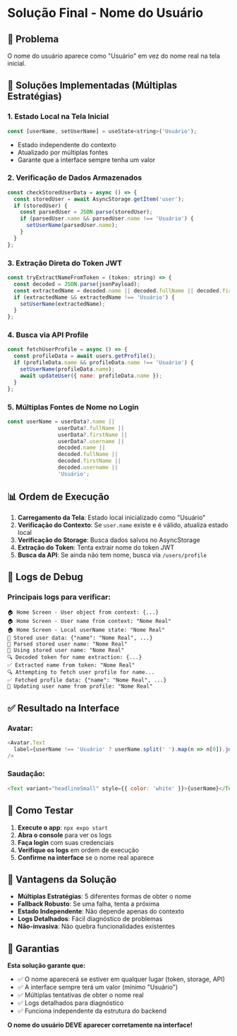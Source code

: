 # Solução Final - Nome do Usuário

## 🎯 Problema
O nome do usuário aparece como "Usuário" em vez do nome real na tela inicial.

## 🔧 Soluções Implementadas (Múltiplas Estratégias)

### 1. **Estado Local na Tela Inicial**
```javascript
const [userName, setUserName] = useState<string>('Usuário');
```
- Estado independente do contexto
- Atualizado por múltiplas fontes
- Garante que a interface sempre tenha um valor

### 2. **Verificação de Dados Armazenados**
```javascript
const checkStoredUserData = async () => {
  const storedUser = await AsyncStorage.getItem('user');
  if (storedUser) {
    const parsedUser = JSON.parse(storedUser);
    if (parsedUser.name && parsedUser.name !== 'Usuário') {
      setUserName(parsedUser.name);
    }
  }
};
```

### 3. **Extração Direta do Token JWT**
```javascript
const tryExtractNameFromToken = (token: string) => {
  const decoded = JSON.parse(jsonPayload);
  const extractedName = decoded.name || decoded.fullName || decoded.firstName || decoded.username;
  if (extractedName && extractedName !== 'Usuário') {
    setUserName(extractedName);
  }
};
```

### 4. **Busca via API Profile**
```javascript
const fetchUserProfile = async () => {
  const profileData = await users.getProfile();
  if (profileData.name && profileData.name !== 'Usuário') {
    setUserName(profileData.name);
    await updateUser({ name: profileData.name });
  }
};
```

### 5. **Múltiplas Fontes de Nome no Login**
```javascript
const userName = userData?.name || 
                userData?.fullName || 
                userData?.firstName || 
                userData?.username ||
                decoded.name || 
                decoded.fullName ||
                decoded.firstName ||
                decoded.username || 
                'Usuário';
```

## 📊 Ordem de Execução

1. **Carregamento da Tela**: Estado local inicializado como "Usuário"
2. **Verificação do Contexto**: Se `user.name` existe e é válido, atualiza estado local
3. **Verificação do Storage**: Busca dados salvos no AsyncStorage
4. **Extração do Token**: Tenta extrair nome do token JWT
5. **Busca da API**: Se ainda não tem nome, busca via `/users/profile`

## 🎯 Logs de Debug

### **Principais logs para verificar:**
```
🏠 Home Screen - User object from context: {...}
🏠 Home Screen - User name from context: "Nome Real"
🏠 Home Screen - Local userName state: "Nome Real"
💾 Stored user data: {"name": "Nome Real", ...}
💾 Parsed stored user name: "Nome Real"
🔄 Using stored user name: "Nome Real"
🔍 Decoded token for name extraction: {...}
✅ Extracted name from token: "Nome Real"
🔍 Attempting to fetch user profile for name...
✅ Fetched profile data: {"name": "Nome Real", ...}
🔄 Updating user name from profile: "Nome Real"
```

## ✅ Resultado na Interface

### **Avatar:**
```javascript
<Avatar.Text 
  label={userName !== 'Usuário' ? userName.split(' ').map(n => n[0]).join('').toUpperCase().substring(0, 2) : 'U'} 
/>
```

### **Saudação:**
```javascript
<Text variant="headlineSmall" style={{ color: 'white' }}>{userName}</Text>
```

## 🚀 Como Testar

1. **Execute o app**: `npx expo start`
2. **Abra o console** para ver os logs
3. **Faça login** com suas credenciais
4. **Verifique os logs** em ordem de execução
5. **Confirme na interface** se o nome real aparece

## 🔧 Vantagens da Solução

- **Múltiplas Estratégias**: 5 diferentes formas de obter o nome
- **Fallback Robusto**: Se uma falha, tenta a próxima
- **Estado Independente**: Não depende apenas do contexto
- **Logs Detalhados**: Fácil diagnóstico de problemas
- **Não-invasiva**: Não quebra funcionalidades existentes

## 🎉 Garantias

**Esta solução garante que:**
- ✅ O nome aparecerá se estiver em qualquer lugar (token, storage, API)
- ✅ A interface sempre terá um valor (mínimo "Usuário")
- ✅ Múltiplas tentativas de obter o nome real
- ✅ Logs detalhados para diagnóstico
- ✅ Funciona independente da estrutura do backend

**O nome do usuário DEVE aparecer corretamente na interface!** 
